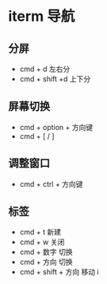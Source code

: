 # iterm 导航

## 分屏
- cmd + d 左右分
- cmd + shift +d 上下分

## 屏幕切换
- cmd + option + 方向键
- cmd + [ / ]

## 调整窗口
- cmd + ctrl + 方向键

## 标签 
- cmd + t 新建
- cmd + w 关闭
- cmd + 数字 切换
- cmd + 方向 切换
- cmd + shift + 方向 移动 
i